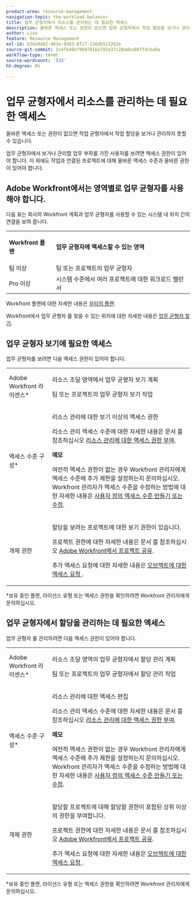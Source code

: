 ```yaml
---
product-area: resource-management
navigation-topic: the-workload-balancer
title: 업무 균형자에서 리소스를 관리하는 데 필요한 액세스
description: 올바른 액세스 또는 권한이 없으면 업무 균형자에서 작업 할당을 보거나 관리하지 못할 수 있습니다.
author: Lisa
feature: Resource Management
exl-id: b3da9a62-481e-4503-8f27-136d6513262e
source-git-commit: 2c4fe48ef969741ba792e37c28adba86ffdcba9a
workflow-type: tm+mt
source-wordcount: '533'
ht-degree: 0%

---
```


# 업무 균형자에서 리소스를 관리하는 데 필요한 액세스

올바른 액세스 또는 권한이 없으면 작업 균형자에서 작업 할당을 보거나 관리하지 못할 수 있습니다.

업무 균형자에서 보거나 관리할 업무 부하를 가진 사용자를 보려면 액세스 권한이 있어야 합니다. 이 외에도 작업과 연결된 프로젝트에 대해 올바른 액세스 수준과 올바른 권한이 있어야 합니다.

## Adobe Workfront에서는 영역별로 업무 균형자를 사용해야 합니다.

다음 표는 회사의 Workfront 계획과 업무 균형자를 사용할 수 있는 시스템 내 위치 간의 연결을 보여 줍니다.

<table style="table-layout:auto"> 
 <col> 
 <col> 
 <tbody> 
  <tr> 
   <td role="rowheader"><p><b>Workfront 플랜</b></p></td> 
   <td> <p><b>업무 균형자에 액세스할 수 있는 영역</b></p> </td> 
  </tr> 
  <tr> 
   <td role="rowheader">팀 이상 </td> 
   <td>팀 또는 프로젝트의 업무 균형자</td> 
  </tr> 
  <tr> 
   <td role="rowheader">Pro 이상</td> 
   <td>시스템 수준에서 여러 프로젝트에 대한 워크로드 밸런서</td> 
  </tr> 
 </tbody> 
</table>

Workfront 플랜에 대한 자세한 내용은 [우리의 플랜](https://www.workfront.com/plans).

Workfront에서 업무 균형자 를 찾을 수 있는 위치에 대한 자세한 내용은 [업무 균형자 찾기](../../resource-mgmt/workload-balancer/locate-workload-balancer.md).

## 업무 균형자 보기에 필요한 액세스

업무 균형자를 보려면 다음 액세스 권한이 있어야 합니다.

<table style="table-layout:auto"> 
 <col> 
 <col> 
 <tbody> 
  <tr> 
   <td role="rowheader">Adobe Workfront 라이센스*</td> 
   <td> <p>리소스 조달 영역에서 업무 균형자 보기 계획</p>
   <p>팀 또는 프로젝트의 업무 균형자 보기 작업</p> </td> 
  </tr> 
  <tr> 
   <td role="rowheader">액세스 수준 구성*</td> 
   <td> <p>리소스 관리에 대한 보기 이상의 액세스 권한</p> <p>리소스 관리 액세스 수준에 대한 자세한 내용은 문서 를 참조하십시오 <a href="../../administration-and-setup/add-users/configure-and-grant-access/grant-access-resource-management.md" class="MCXref xref">리소스 관리에 대한 액세스 권한 부여</a>.</p> <p><b>메모</b>

여전히 액세스 권한이 없는 경우 Workfront 관리자에게 액세스 수준에 추가 제한을 설정하는지 문의하십시오. Workfront 관리자가 액세스 수준을 수정하는 방법에 대한 자세한 내용은 <a href="../../administration-and-setup/add-users/configure-and-grant-access/create-modify-access-levels.md" class="MCXref xref">사용자 정의 액세스 수준 만들기 또는 수정</a>.</p> </td>
</tr> 
  <tr> 
   <td role="rowheader">개체 권한</td> 
   <td> <p>할당을 보려는 프로젝트에 대한 보기 권한이 있습니다. </p> <p>프로젝트 권한에 대한 자세한 내용은 문서 를 참조하십시오 <a href="../../workfront-basics/grant-and-request-access-to-objects/share-a-project.md" class="MCXref xref">Adobe Workfront에서 프로젝트 공유</a>.</p> <p>추가 액세스 요청에 대한 자세한 내용은 <a href="../../workfront-basics/grant-and-request-access-to-objects/request-access.md" class="MCXref xref">오브젝트에 대한 액세스 요청 </a>.</p> </td> 
  </tr> 
 </tbody> 
</table>

&#42;보유 중인 플랜, 라이선스 유형 또는 액세스 권한을 확인하려면 Workfront 관리자에게 문의하십시오.

## 업무 균형자에서 할당을 관리하는 데 필요한 액세스

업무 균형자 를 관리하려면 다음 액세스 권한이 있어야 합니다.

<table style="table-layout:auto"> 
 <col> 
 <col> 
 <tbody> 
  <tr> 
   <td role="rowheader">Adobe Workfront 라이센스*</td> 
   <td> <p>리소스 조달 영역의 업무 균형자에서 할당 관리 계획</p>
   <p>팀 또는 프로젝트의 업무 균형자에서 할당 관리 작업</p>
   </td> 
  </tr> 
  <tr> 
   <td role="rowheader">액세스 수준 구성*</td> 
   <td> <p>리소스 관리에 대한 액세스 편집</p> 
     <p>리소스 관리 액세스 수준에 대한 자세한 내용은 문서 를 참조하십시오 <a href="../../administration-and-setup/add-users/configure-and-grant-access/grant-access-resource-management.md" class="MCXref xref">리소스 관리에 대한 액세스 권한 부여</a>.</p>
     <p><b>메모</b>

여전히 액세스 권한이 없는 경우 Workfront 관리자에게 액세스 수준에 추가 제한을 설정하는지 문의하십시오. Workfront 관리자가 액세스 수준을 수정하는 방법에 대한 자세한 내용은 <a href="../../administration-and-setup/add-users/configure-and-grant-access/create-modify-access-levels.md" class="MCXref xref">사용자 정의 액세스 수준 만들기 또는 수정</a>.</p> </td>
</tr> 
  <tr> 
   <td role="rowheader">개체 권한</td> 
   <td> <p> 할당할 프로젝트에 대해 할당할 권한이 포함된 상위 이상의 권한을 부여합니다. </p> <p>프로젝트 권한에 대한 자세한 내용은 문서 를 참조하십시오 <a href="../../workfront-basics/grant-and-request-access-to-objects/share-a-project.md" class="MCXref xref">Adobe Workfront에서 프로젝트 공유</a>.</p> <p>추가 액세스 요청에 대한 자세한 내용은 <a href="../../workfront-basics/grant-and-request-access-to-objects/request-access.md" class="MCXref xref">오브젝트에 대한 액세스 요청 </a>.</p> </td> 
  </tr> 
 </tbody> 
</table>

&#42;보유 중인 플랜, 라이선스 유형 또는 액세스 권한을 확인하려면 Workfront 관리자에게 문의하십시오.

<!--these notes were inside the table: for the Edit access to Res Management
<p data-mc-conditions="QuicksilverOrClassic.Draft mode">View or higher access to Financial Data, if you want to view information by cost (NOTE: this is not possible yet!)</p>    
     <p data-mc-conditions="QuicksilverOrClassic.Draft mode">For information about the Financial Data access level, see the article<a href="../../administration-and-setup/add-users/configure-and-grant-access/grant-access-financial.md" class="MCXref xref">Grant access to financial data</a>. (NOTE: this is not possible yet!)</p>
    -->